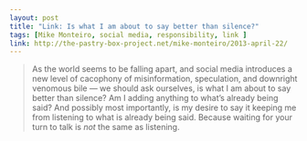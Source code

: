 ```yaml
---
layout: post
title: "Link: Is what I am about to say better than silence?"
tags: [Mike Monteiro, social media, responsibility, link ]
link: http://the-pastry-box-project.net/mike-monteiro/2013-april-22/
---
```


> As the world seems to be falling apart, and social media introduces a new level of cacophony of misinformation, speculation, and downright venomous bile — we should ask ourselves, is what I am about to say better than silence? Am I adding anything to what’s already being said? And possibly most importantly, is my desire to say it keeping me from listening to what is already being said. Because waiting for your turn to talk is *not* the same as listening.